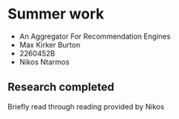 # Summer work

* An Aggregator For Recommendation Engines
* Max Kirker Burton
* 2260452B
* Nikos Ntarmos

## Research completed
Briefly read through reading provided by Nikos
